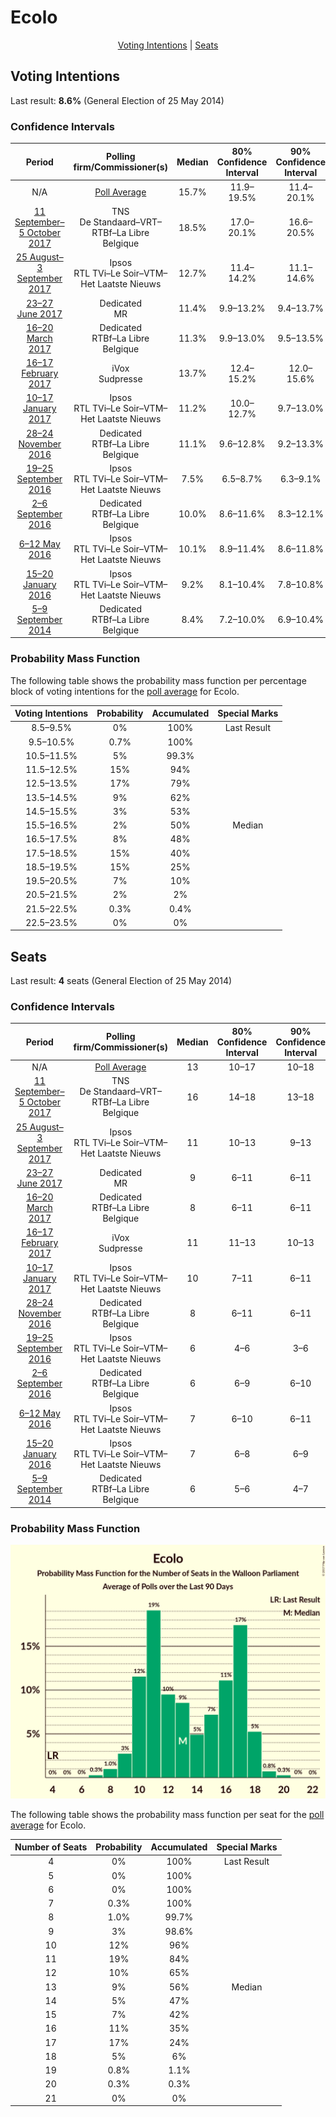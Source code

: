 # Ecolo

<p align="center"><a href="#voting-intentions">Voting Intentions</a> | <a href="#seats">Seats</a></p>

## Voting Intentions

Last result: **8.6%** (General Election of 25 May 2014)

### Confidence Intervals

| Period     | Polling firm/Commissioner(s) | Median | 80% Confidence Interval | 90% Confidence Interval | 95% Confidence Interval | 99% Confidence Interval |
|:----------:|:----------------:|:-----------:|:-----------------------:|:-----------------------:|:-----------------------:|:-----------------------:|
| N/A | [Poll Average](average.html) | 15.7% | 11.9–19.5% | 11.4–20.1% | 11.1–20.5% | 10.4–21.4% |
| [11 September–5 October 2017](2017-10-05-TNS.html) | TNS <br> De Standaard–VRT–RTBf–La Libre Belgique | 18.5% | 17.0–20.1% | 16.6–20.5% | 16.3–20.9% | 15.6–21.7% |
| [25 August–3 September 2017](2017-09-03-Ipsos.html) | Ipsos <br> RTL TVi–Le Soir–VTM–Het Laatste Nieuws | 12.7% | 11.4–14.2% | 11.1–14.6% | 10.7–15.0% | 10.2–15.7% |
| [23–27 June 2017](2017-06-27-Dedicated.html) | Dedicated <br> MR | 11.4% | 9.9–13.2% | 9.4–13.7% | 9.1–14.1% | 8.4–15.0% |
| [16–20 March 2017](2017-03-20-Dedicated.html) | Dedicated <br> RTBf–La Libre Belgique | 11.3% | 9.9–13.0% | 9.5–13.5% | 9.2–14.0% | 8.5–14.8% |
| [16–17 February 2017](2017-02-17-IVox.html) | iVox <br> Sudpresse | 13.7% | 12.4–15.2% | 12.0–15.6% | 11.7–16.0% | 11.1–16.7% |
| [10–17 January 2017](2017-01-17-Ipsos.html) | Ipsos <br> RTL TVi–Le Soir–VTM–Het Laatste Nieuws | 11.2% | 10.0–12.7% | 9.7–13.0% | 9.4–13.4% | 8.8–14.1% |
| [28–24 November 2016](2016-11-28-Dedicated.html) | Dedicated <br> RTBf–La Libre Belgique | 11.1% | 9.6–12.8% | 9.2–13.3% | 8.9–13.7% | 8.3–14.6% |
| [19–25 September 2016](2016-09-25-Ipsos.html) | Ipsos <br> RTL TVi–Le Soir–VTM–Het Laatste Nieuws | 7.5% | 6.5–8.7% | 6.3–9.1% | 6.0–9.4% | 5.6–10.0% |
| [2–6 September 2016](2016-09-06-Dedicated.html) | Dedicated <br> RTBf–La Libre Belgique | 10.0% | 8.6–11.6% | 8.3–12.1% | 7.9–12.5% | 7.3–13.3% |
| [6–12 May 2016](2016-05-12-Ipsos.html) | Ipsos <br> RTL TVi–Le Soir–VTM–Het Laatste Nieuws | 10.1% | 8.9–11.4% | 8.6–11.8% | 8.4–12.1% | 7.8–12.8% |
| [15–20 January 2016](2016-01-20-Ipsos.html) | Ipsos <br> RTL TVi–Le Soir–VTM–Het Laatste Nieuws | 9.2% | 8.1–10.4% | 7.8–10.8% | 7.6–11.1% | 7.1–11.7% |
| [5–9 September 2014](2014-09-09-Dedicated.html) | Dedicated <br> RTBf–La Libre Belgique | 8.4% | 7.2–10.0% | 6.9–10.4% | 6.6–10.8% | 6.0–11.6% |

### Probability Mass Function

The following table shows the probability mass function per percentage block of voting intentions for the [poll average](average.html) for Ecolo.

| Voting Intentions | Probability | Accumulated | Special Marks |
|:-----------------:|:-----------:|:-----------:|:-------------:|
| 8.5–9.5% | 0% | 100% | Last Result |
| 9.5–10.5% | 0.7% | 100% |  |
| 10.5–11.5% | 5% | 99.3% |  |
| 11.5–12.5% | 15% | 94% |  |
| 12.5–13.5% | 17% | 79% |  |
| 13.5–14.5% | 9% | 62% |  |
| 14.5–15.5% | 3% | 53% |  |
| 15.5–16.5% | 2% | 50% | Median |
| 16.5–17.5% | 8% | 48% |  |
| 17.5–18.5% | 15% | 40% |  |
| 18.5–19.5% | 15% | 25% |  |
| 19.5–20.5% | 7% | 10% |  |
| 20.5–21.5% | 2% | 2% |  |
| 21.5–22.5% | 0.3% | 0.4% |  |
| 22.5–23.5% | 0% | 0% |  |


## Seats

Last result: **4** seats (General Election of 25 May 2014)

### Confidence Intervals

| Period     | Polling firm/Commissioner(s) | Median | 80% Confidence Interval | 90% Confidence Interval | 95% Confidence Interval | 99% Confidence Interval |
|:----------:|:----------------:|:------:|:-----------------------:|:-----------------------:|:-----------------------:|:-----------------------:|
| N/A | [Poll Average](average.html) | 13 | 10–17 | 10–18 | 9–18 | 8–19 |
| [11 September–5 October 2017](2017-10-05-TNS.html) | TNS <br> De Standaard–VRT–RTBf–La Libre Belgique | 16 | 14–18 | 13–18 | 13–18 | 13–20 |
| [25 August–3 September 2017](2017-09-03-Ipsos.html) | Ipsos <br> RTL TVi–Le Soir–VTM–Het Laatste Nieuws | 11 | 10–13 | 9–13 | 8–13 | 7–13 |
| [23–27 June 2017](2017-06-27-Dedicated.html) | Dedicated <br> MR | 9 | 6–11 | 6–11 | 6–12 | 6–13 |
| [16–20 March 2017](2017-03-20-Dedicated.html) | Dedicated <br> RTBf–La Libre Belgique | 8 | 6–11 | 6–11 | 6–12 | 6–13 |
| [16–17 February 2017](2017-02-17-IVox.html) | iVox <br> Sudpresse | 11 | 11–13 | 10–13 | 9–13 | 8–13 |
| [10–17 January 2017](2017-01-17-Ipsos.html) | Ipsos <br> RTL TVi–Le Soir–VTM–Het Laatste Nieuws | 10 | 7–11 | 6–11 | 6–12 | 6–13 |
| [28–24 November 2016](2016-11-28-Dedicated.html) | Dedicated <br> RTBf–La Libre Belgique | 8 | 6–11 | 6–11 | 6–11 | 6–13 |
| [19–25 September 2016](2016-09-25-Ipsos.html) | Ipsos <br> RTL TVi–Le Soir–VTM–Het Laatste Nieuws | 6 | 4–6 | 3–6 | 3–6 | 2–7 |
| [2–6 September 2016](2016-09-06-Dedicated.html) | Dedicated <br> RTBf–La Libre Belgique | 6 | 6–9 | 6–10 | 6–10 | 6–11 |
| [6–12 May 2016](2016-05-12-Ipsos.html) | Ipsos <br> RTL TVi–Le Soir–VTM–Het Laatste Nieuws | 7 | 6–10 | 6–11 | 6–11 | 6–11 |
| [15–20 January 2016](2016-01-20-Ipsos.html) | Ipsos <br> RTL TVi–Le Soir–VTM–Het Laatste Nieuws | 7 | 6–8 | 6–9 | 6–10 | 6–11 |
| [5–9 September 2014](2014-09-09-Dedicated.html) | Dedicated <br> RTBf–La Libre Belgique | 6 | 5–6 | 4–7 | 4–7 | 2–9 |

### Probability Mass Function

![Graph with seats probability mass function not yet produced](average-seats-pmf-ecolo.png "Seats Probability Mass Function")

The following table shows the probability mass function per seat for the [poll average](average.html) for Ecolo.

| Number of Seats | Probability | Accumulated | Special Marks |
|:---------------:|:-----------:|:-----------:|:-------------:|
| 4 | 0% | 100% | Last Result |
| 5 | 0% | 100% |  |
| 6 | 0% | 100% |  |
| 7 | 0.3% | 100% |  |
| 8 | 1.0% | 99.7% |  |
| 9 | 3% | 98.6% |  |
| 10 | 12% | 96% |  |
| 11 | 19% | 84% |  |
| 12 | 10% | 65% |  |
| 13 | 9% | 56% | Median |
| 14 | 5% | 47% |  |
| 15 | 7% | 42% |  |
| 16 | 11% | 35% |  |
| 17 | 17% | 24% |  |
| 18 | 5% | 6% |  |
| 19 | 0.8% | 1.1% |  |
| 20 | 0.3% | 0.3% |  |
| 21 | 0% | 0% |  |


